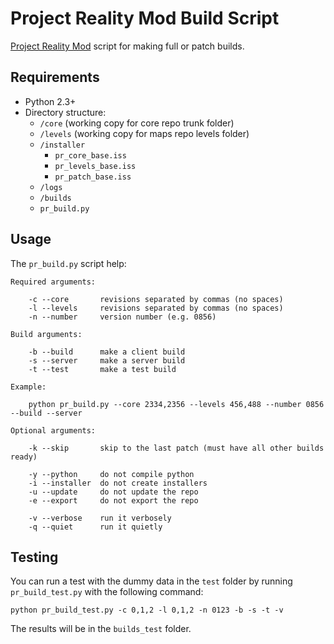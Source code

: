 Project Reality Mod Build Script
================================

[Project Reality Mod](http://realitymod.com) script for making full or patch builds.

Requirements
------------

* Python 2.3+
* Directory structure:
	- `/core` (working copy for core repo trunk folder)
	- `/levels` (working copy for maps repo levels folder)
	- `/installer`
		- `pr_core_base.iss`
		- `pr_levels_base.iss`
		- `pr_patch_base.iss`
	- `/logs`
	- `/builds`
	- `pr_build.py`

Usage
-----

The `pr_build.py` script help:

	Required arguments:

		-c --core       revisions separated by commas (no spaces)
		-l --levels     revisions separated by commas (no spaces)
		-n --number     version number (e.g. 0856)

	Build arguments:

		-b --build      make a client build
		-s --server     make a server build
		-t --test       make a test build

	Example:

		python pr_build.py --core 2334,2356 --levels 456,488 --number 0856 --build --server

	Optional arguments:

		-k --skip       skip to the last patch (must have all other builds ready)

		-y --python     do not compile python
		-i --installer  do not create installers
		-u --update     do not update the repo
		-e --export     do not export the repo

		-v --verbose    run it verbosely
		-q --quiet      run it quietly

Testing
-------

You can run a test with the dummy data in the `test` folder by running `pr_build_test.py` with the following command:

	python pr_build_test.py -c 0,1,2 -l 0,1,2 -n 0123 -b -s -t -v

The results will be in the `builds_test` folder.

